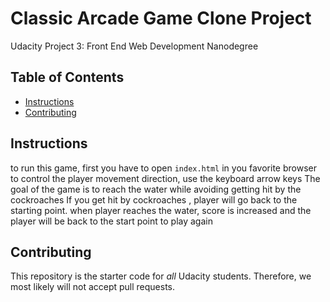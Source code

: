 # Classic Arcade Game Clone Project
Udacity Project 3: Front End Web Development Nanodegree
## Table of Contents

- [Instructions](#instructions)
- [Contributing](#contributing)

## Instructions
to run this game, first you have to open `index.html` in you favorite browser
to control the player movement direction, use the keyboard arrow keys
The goal of the game is to reach the water while avoiding getting hit by the cockroaches
If you get hit by cockroaches , player will go back to the starting point.
when player reaches the water, score is increased and the player will be back to the start point to play again


## Contributing

This repository is the starter code for _all_ Udacity students. Therefore, we most likely will not accept pull requests.

